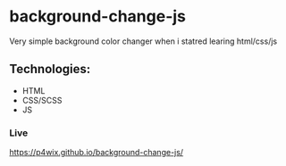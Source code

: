 # background-change-js
Very simple background color changer when i statred learing html/css/js
## Technologies:

- HTML
- CSS/SCSS
- JS

### Live
https://p4wix.github.io/background-change-js/
